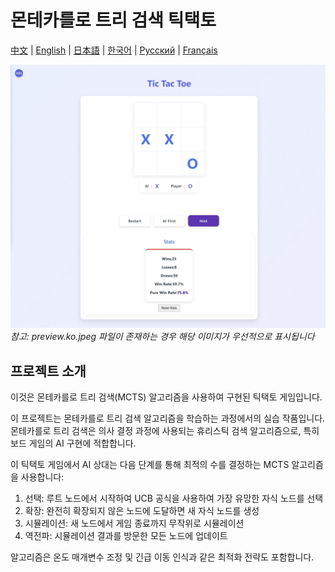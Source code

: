 # 몬테카를로 트리 검색 틱택토

[中文](README.zh-CN.md) | [English](README.md) | [日本語](README.ja.md) | [한국어](#한국어) | [Русский](README.ru.md) | [Français](README.fr.md)

![게임 미리보기](preview.jpeg)
*참고: preview.ko.jpeg 파일이 존재하는 경우 해당 이미지가 우선적으로 표시됩니다*

## 프로젝트 소개

이것은 몬테카를로 트리 검색(MCTS) 알고리즘을 사용하여 구현된 틱택토 게임입니다.

이 프로젝트는 몬테카를로 트리 검색 알고리즘을 학습하는 과정에서의 실습 작품입니다. 몬테카를로 트리 검색은 의사 결정 과정에 사용되는 휴리스틱 검색 알고리즘으로, 특히 보드 게임의 AI 구현에 적합합니다.

이 틱택토 게임에서 AI 상대는 다음 단계를 통해 최적의 수를 결정하는 MCTS 알고리즘을 사용합니다:
1. 선택: 루트 노드에서 시작하여 UCB 공식을 사용하여 가장 유망한 자식 노드를 선택
2. 확장: 완전히 확장되지 않은 노드에 도달하면 새 자식 노드를 생성
3. 시뮬레이션: 새 노드에서 게임 종료까지 무작위로 시뮬레이션
4. 역전파: 시뮬레이션 결과를 방문한 모든 노드에 업데이트

알고리즘은 온도 매개변수 조정 및 긴급 이동 인식과 같은 최적화 전략도 포함합니다. 